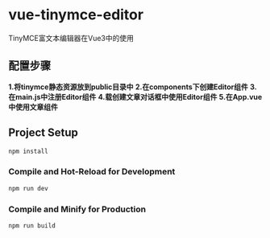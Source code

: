 # vue-tinymce-editor

TinyMCE富文本编辑器在Vue3中的使用

## 配置步骤
**1.将tinymce静态资源放到public目录中**
**2.在components下创建Editor组件**
**3.在main.js中注册Editor组件**
**4.载创建文章对话框中使用Editor组件**
**5.在App.vue中使用文章组件**

## Project Setup

```sh
npm install
```

### Compile and Hot-Reload for Development

```sh
npm run dev
```

### Compile and Minify for Production

```sh
npm run build
```
